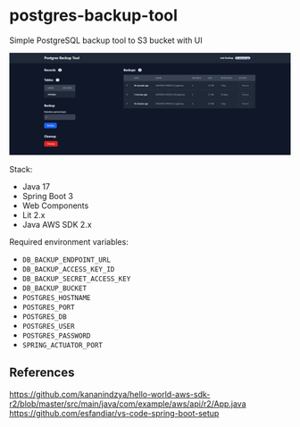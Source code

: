 # postgres-backup-tool
Simple PostgreSQL backup tool to S3 bucket with UI

![PostgreSQL backup tool screenshot](docs/postrgress-backup-tool-1.png)

Stack:
- Java 17
- Spring Boot 3
- Web Components
- Lit 2.x
- Java AWS SDK 2.x 

Required environment variables:
- `DB_BACKUP_ENDPOINT_URL`
- `DB_BACKUP_ACCESS_KEY_ID`
- `DB_BACKUP_SECRET_ACCESS_KEY`
- `DB_BACKUP_BUCKET`
- `POSTGRES_HOSTNAME`
- `POSTGRES_PORT`
- `POSTGRES_DB`
- `POSTGRES_USER`
- `POSTGRES_PASSWORD`
- `SPRING_ACTUATOR_PORT`

## References

https://github.com/kananindzya/hello-world-aws-sdk-r2/blob/master/src/main/java/com/example/aws/api/r2/App.java
https://github.com/esfandiar/vs-code-spring-boot-setup

